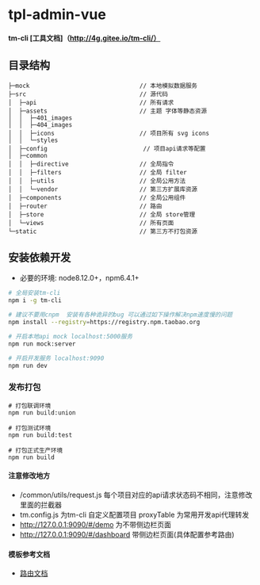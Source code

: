 # tpl-admin-vue

#### tm-cli [工具文档]（http://4g.gitee.io/tm-cli/）

## 目录结构
```
├─mock                               // 本地模拟数据服务
├─src                                // 源代码
│  ├─api                             // 所有请求
│  ├─assets                          // 主题 字体等静态资源
│  │  ├─401_images
│  │  ├─404_images
│  │  ├─icons                        // 项目所有 svg icons
│  │  └─styles
│  ├─config                           // 项目api请求等配置          
│  ├─common
│  │  ├─directive                    // 全局指令
│  │  ├─filters                      // 全局 filter
│  │  ├─utils                        // 全局公用方法
│  │  └─vendor                       // 第三方扩展库资源
│  ├─components                      // 全局公用组件
│  ├─router                          // 路由
│  ├─store                           // 全局 store管理
│  └─views                           // 所有页面 
└─static                             // 第三方不打包资源

```

## 安装依赖开发
- 必要的环境: node8.12.0+，npm6.4.1+

```bash
# 全局安装tm-cli
npm i -g tm-cli

# 建议不要用cnpm  安装有各种诡异的bug 可以通过如下操作解决npm速度慢的问题
npm install --registry=https://registry.npm.taobao.org

# 开启本地api mock localhost:5000服务
npm run mock:server

# 开启开发服务 localhost:9090
npm run dev
```
### 发布打包

```
# 打包联调环境
npm run build:union

# 打包测试环境
npm run build:test

# 打包正式生产环境
npm run build

```

#### 注意修改地方
- /common/utils/request.js 每个项目对应的api请求状态码不相同，注意修改里面的拦截器
- tm.config.js 为tm-cli 自定义配置项目 proxyTable 为常用开发api代理转发
- http://127.0.0.1:9090/#/demo 为不带侧边栏页面
- http://127.0.0.1:9090/#/dashboard 带侧边栏页面(具体配置参考路由)

#### 模板参考文档
- [路由文档](https://panjiachen.github.io/vue-element-admin-site/zh/guide/essentials/router-and-nav.html#%E9%85%8D%E7%BD%AE%E9%A1%B9)
